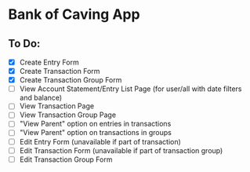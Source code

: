 # Bank of Caving App

## To Do:
- [x] Create Entry Form
- [x] Create Transaction Form
- [x] Create Transaction Group Form
- [ ] View Account Statement/Entry List Page (for user/all with date filters and balance)
- [ ] View Transaction Page
- [ ] View Transaction Group Page
- [ ] "View Parent" option on entries in transactions
- [ ] "View Parent" option on transactions in groups
- [ ] Edit Entry Form (unavailable if part of transaction)
- [ ] Edit Transaction Form (unavailable if part of transaction group)
- [ ] Edit Transaction Group Form
